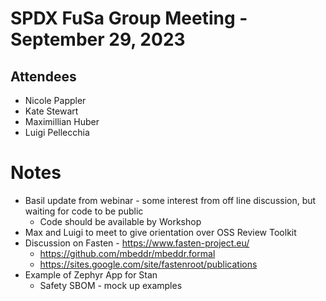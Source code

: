 # SPDX FuSa Group Meeting - September 29, 2023
## Attendees
* Nicole Pappler
* Kate Stewart
* Maximillian Huber
* Luigi Pellecchia

# Notes 
* Basil update from webinar - some interest from off line discussion, but waiting for code to be public
   * Code should be available by Workshop
* Max and Luigi to meet to give orientation over OSS Review Toolkit
* Discussion on Fasten - https://www.fasten-project.eu/
  * https://github.com/mbeddr/mbeddr.formal
  * https://sites.google.com/site/fastenroot/publications
* Example of Zephyr App for Stan
   * Safety SBOM - mock up examples
